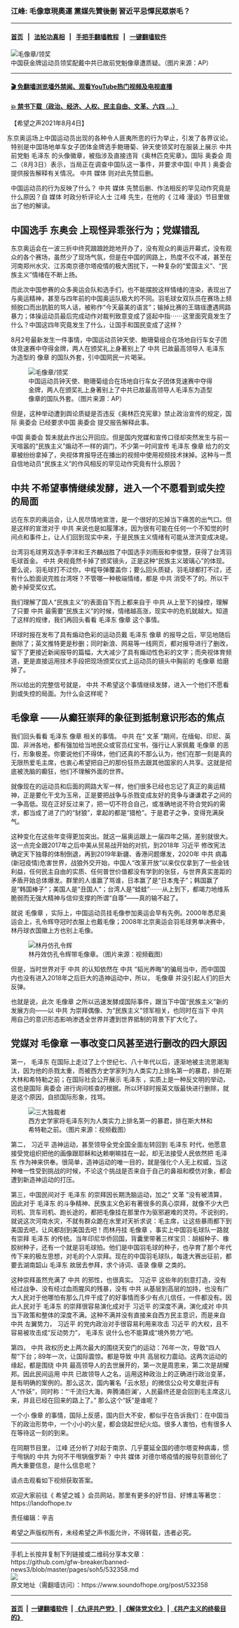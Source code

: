### 江峰: 毛像章現奧運 黨媒先贊後刪 習近平忌憚民眾崇毛？
------------------------

#### [首页](https://github.com/gfw-breaker/banned-news3/blob/master/README.md) &nbsp;&nbsp;|&nbsp;&nbsp; [法轮功真相](https://github.com/begood0513/basic/blob/master/README.md)  &nbsp;&nbsp;|&nbsp;&nbsp; [手把手翻墙教程](https://github.com/gfw-breaker/guides/wiki)  &nbsp;&nbsp;|&nbsp;&nbsp; [一键翻墙软件](https://github.com/gfw-breaker/nogfw/blob/master/README.md)  



<div><img alt="毛像章/领奖" src="https://img.soundofhope.org/2021-08/1628109412544.jpg"/>
<br/><figcaption class="caption">
 中国获金牌运动员领奖配戴中共已故前党魁像章遭质疑。（图片来源：AP）
</figcaption></div><hr/>

#### [ 🎬  免翻墙浏览墙外禁闻、观看YouTube热门视频及电视直播](https://github.com/gfw-breaker/HelloWorld)

#### [ 💥  禁书下载（政治、经济、人权、民主自由、文革、六四 ...）](https://github.com/gfw-breaker/books/blob/master/README.md)

<div><div class="Content__Wrapper sc-1bvya0-0 grZQxZ">
 <p class="meta-top">
  <span class="meta">
   【希望之声2021年8月4日】
  </span>
 </p>
 <p class="meta-top" style="text-align:justify;text-indent:-6.75pt">
  东京奥运场上中国运动员出现的各种令人匪夷所思的行为举止，引发了各界议论。特别是中国场地单车女子团体金牌选手鲍珊菊、钟天使领奖时在服装上展示
  <ok href="/term/1059">
   中共
  </ok>
  前党魁
  <ok href="/term/2613">
   毛泽东
  </ok>
  的头像徽章，被指涉及直接违背《奥林匹克宪章》。国际
  <ok href="/term/61196">
   奥委会
  </ok>
  周二（8月3日）表示，当局正在调查中国队这一事件，并要求中国(
  <ok href="/term/1059">
   中共
  </ok>
  )
  <ok href="/term/61196">
   奥委会
  </ok>
  提供报告解释有关情况。
  <ok href="/term/1059">
   中共
  </ok>
  <ok href="/term/4045">
   媒体
  </ok>
  则对此先赞后删。
 </p>
 <p>
  中国运动员的行为反映了什么？
  <ok href="/term/1059">
   中共
  </ok>
  <ok href="/term/4045">
   媒体
  </ok>
  先赞后删、作法相反的罕见动作究竟是什么原因？自
  <ok href="/term/4045">
   媒体
  </ok>
  时政分析评论人士
  <ok href="/term/3461">
   江峰
  </ok>
  先生，在他的《
  <ok href="/term/3461">
   江峰
  </ok>
  漫谈》节目里做出了他的解读。
 </p>
 <h2>
  中国选手
  <ok href="/term/252250">
   东奥会
  </ok>
  上现怪异乖张行为；党媒错乱
 </h2>
 <p>
  东京奥运会在一波三折中终究踉踉跄跄地开办了，没有观众的奥运开幕式，没有观众的各个赛场，虽然少了现场气氛，但是在中国的网路上，热度不仅不减，甚至在河南郑州水灾、江苏南京德尔塔疫情的极大困扰下，一种复杂的“爱国主义”、“民族主义”情绪在不断上扬。
 </p>
 <div class="AD_Embed__Wrap-sc-1xslmin-0 igMuqX module desktop">
  <div>
  </div>
 </div>
 <p>
  而此次中国参赛的众多奥运会队和选手们，也不能摆脱这样情绪的渲染，表现出了与奥运精神，甚至与四年前的中国奥运队极大的不同。羽毛球女双队员在赛场上频频脱口而出肮脏的骂人话，被称作“今天最美的语言”；输掉比赛的王璐瑶遭遇网路暴力；体操运动员最后完成动作对裁判致意变成了竖起中指⋯⋯这里面究竟发生了什么？中国这四年究竟发生了什么，让国手和国民变成了这样？
 </p>
 <p>
  8月2号最新发生一件事情，中国运动员钟天使、鲍珊菊组合在场地自行车女子团体竞速赛中夺得金牌，两人在颁奖礼上身著别上了
  <ok href="/term/1059">
   中共
  </ok>
  已故最高领导人
  <ok href="/term/2613">
   毛泽东
  </ok>
  为造型的
  <ok href="/term/586502">
   像章
  </ok>
  的国队外套，引中国网民一片喝采。
 </p>
 <figure class="OImage__StyledFigure-sc-1lfley0-0 hHSfVg">
  <img alt="毛像章/领奖" src="https://img.soundofhope.org/2021-08/1628109412544.jpg"/>
  <br/><figcaption>
   中国运动员钟天使、鲍珊菊组合在场地自行车女子团体竞速赛中夺得金牌，两人在颁奖礼上身著别上了中共已故最高领导人毛泽东为造型像章的国队外套。（图片来源：AP）
  </figcaption>
 </figure>
 <p>
  但是，这种举动遭到舆论质疑是否违反《奥林匹克宪章》禁止政治宣传的规定，国际
  <ok href="/term/61196">
   奥委会
  </ok>
  已经要求中国
  <ok href="/term/61196">
   奥委会
  </ok>
  提交报告解释此事。
 </p>
 <p>
  中国
  <ok href="/term/61196">
   奥委会
  </ok>
  暂未就此作出公开回应。但是国内党媒和宣传口径却突然发生与前一天喧嚣的“民族主义”煽动不一样的调门，不少第一时间宣传
  <ok href="/term/2613">
   毛泽东
  </ok>
  <ok href="/term/586502">
   像章
  </ok>
  给力的文章被纷纷拿掉了，央视体育报导还在播出的视频中使用视频技术抹掉。这种与一贯自信地动员“民族主义”的作风相反的罕见动作究竟有什么原因？
 </p>
 <h2>
  <ok href="/term/1059">
   中共
  </ok>
  不希望事情继续发酵，进入一个不愿看到或失控的局面
 </h2>
 <p>
  远在东京的奥运会，让人民尽情地宣泄，是一个很好的忘掉当下痛苦的出气口。但是这样的宣泄对于
  <ok href="/term/1059">
   中共
  </ok>
  来说也是如履薄冰，因为很有可能在任何一个不知觉的时间点和事件上，让人们回到现实中来，于是民族主义情绪有可能从泄洪变成决堤。
 </p>
 <p>
  台湾羽毛球男双选手李洋和王齐麟战胜了中国选手刘雨辰和李俊慧，获得了台湾羽毛球首金。
  <ok href="/term/1059">
   中共
  </ok>
  央视竟然卡掉了颁奖镜头，正是这种“民族主义玻璃心”的体现。要么说，羽毛球打不过你，中程导弹覆盖你；要么回头质疑，羽毛球都打不过，还有什么脸面说完胜台湾呀？不管哪一种极端情绪，都是
  <ok href="/term/1059">
   中共
  </ok>
  消受不了的。所以干脆卡掉受奖仪式。
 </p>
 <p>
  我们理解了国人“民族主义”的表面自下而上都来自于
  <ok href="/term/1059">
   中共
  </ok>
  从上至下的操控，理解了只要
  <ok href="/term/1059">
   中共
  </ok>
  最需要“民族主义”的时候，情绪越高涨，现实中的危机就越大。知道了这样的规律，我们再回头看看
  <ok href="/term/2613">
   毛泽东
  </ok>
  <ok href="/term/586502">
   像章
  </ok>
  这个事情。
 </p>
 <p>
  环球时报在发布了具有煽动色彩的运动员戴
  <ok href="/term/2613">
   毛泽东
  </ok>
  <ok href="/term/586502">
   像章
  </ok>
  的报导之后，罕见地随后删除了；英文推特更是秒删；同时新浪、网易等一线网页，都对报导进行了删改，留下了更接近新闻报导的篇幅，大大减少了具有煽动性色彩的文字；而央视体育频道，更是直接运用技术手段把现场颁奖仪式上运动员的镜头中胸前的
  <ok href="/term/586499">
   毛像章
  </ok>
  给磨掉了。
 </p>
 <p>
  所以给出的完整信号就是，
  <ok href="/term/1059">
   中共
  </ok>
  不希望这个事情继续发酵，进入一个他们不愿看到或失控的局面。为什么会这样呢？
 </p>
 <h2>
  <ok href="/term/586499">
   毛像章
  </ok>
  ——从癫狂崇拜的象征到抵制意识形态的焦点
 </h2>
 <p>
  我们回头看看
  <ok href="/term/2613">
   毛泽东
  </ok>
  <ok href="/term/586502">
   像章
  </ok>
  相关的事情。
  <ok href="/term/1059">
   中共
  </ok>
  在“
  <ok href="/term/3322">
   文革
  </ok>
  ”期间，在缅甸、印尼、英国、非洲各地，都有强加给当地民众或官员红宝书，强行让人家佩戴
  <ok href="/term/586499">
   毛像章
  </ok>
  的恶行，形象极差。你要说他们不得体，他们还真的不那么认为，他们在那一刻是真的无限热爱毛主席，也衷心希望把自己的那份狂热去跟其他国家的人共享。这就是彻底被洗脑的癫狂，他们不理解外面的世界。
 </p>
 <div class="AD_Embed__Wrap-sc-1xslmin-0 igMuqX module desktop">
  <div>
  </div>
 </div>
 <p>
  就像现在的运动员和后面的网路大军一样，他们很多已经也忘记了真正的奥运精神，正是要化干戈为玉帛，正是要把战争与杀戮变成友好的竞争与谦谦君子之间的一争高低。现在正好反过来了，把一切不符合自己，或准确地说不符合党妈的需求，都当成了进了门的“豺狼”，拿起的都是“猎枪”。于是君子之争，变得充满戾气。
 </p>
 <p>
  这种变化在这些年变得更加突出。就这一届奥运跟上一届四年之隔，差别就很大。这一点完全跟2017年之后中美从贸易战开始的对抗，到2018年
  <ok href="/term/1063">
   习近平
  </ok>
  修改宪法确定天下独尊的体制倒退，再到2019年新疆、香港问题爆发，2020年
  <ok href="/term/1059">
   中共
  </ok>
  病毒(新冠疫情)危害世界，战狼外交开始，中国人“改革开放”以来仅仅拿到了一些金钱利益，任何民主自由的实质、任何普世价值都没有学到的张狂，与世界真实差距的矛盾开始总体爆发。群里的人谁赢了骂谁，日本赢了是“日本鬼子”；韩国赢了是“韩国棒子”；美国人是“丑国人”；台湾人是“蛙蛙”⋯⋯从上到下，都竭力地维系脆弱而无强大精神与信仰支撑的所谓“自尊”——真的输不起了。
 </p>
 <p>
  就说
  <ok href="/term/586499">
   毛像章
  </ok>
  ，实际上，中国运动员挂毛像参加奥运会早有先例。2000年悉尼奥运会上，孔令辉夺冠时衣服上也戴毛像；2008年北京奥运会羽毛球男单决赛中，林丹球衣国徽上方也别上毛像。
 </p>
 <figure class="OImage__StyledFigure-sc-1lfley0-0 hHSfVg">
  <img alt="林丹仿孔令辉" src="https://img.soundofhope.org/2021-08/1628109618261.jpg"/>
  <br/><figcaption>
   林丹效仿孔令辉带毛像章。（图片来源：视频截图）
  </figcaption>
 </figure>
 <p>
  但是，当时世界对于
  <ok href="/term/1059">
   中共
  </ok>
  的认知依然在
  <ok href="/term/1059">
   中共
  </ok>
  “韬光养晦”的骗局当中，而中国国内也没有进入2018年之后巨大的造神运动中，所以，
  <ok href="/term/586499">
   毛像章
  </ok>
  并没引起人们的巨大反弹。
 </p>
 <p>
  也就是说，此次
  <ok href="/term/586499">
   毛像章
  </ok>
  之所以迅速发酵成国际事件，跟当下中国“民族主义”新的发展方向——以
  <ok href="/term/1059">
   中共
  </ok>
  为崇拜偶像、为“民族主义”领军相关，也同时在当下
  <ok href="/term/1059">
   中共
  </ok>
  用自己的意识形态影响渗透全世界并遭到世界抵制的背景下扩大化了。
 </p>
 <h2>
  党媒对
  <ok href="/term/586499">
   毛像章
  </ok>
  一事改变口风甚至进行删改的四大原因
 </h2>
 <p>
  第一，
  <ok href="/term/2613">
   毛泽东
  </ok>
  在国际上走过了上个世纪七、八十年代以后，逐渐地被主流思潮淘汰，因为他的杀戮太重，而被西方史学家列为人类实力上排名第一的暴君，排在斯大林和希特勒之前；在国际社会公开展示
  <ok href="/term/2613">
   毛泽东
  </ok>
  ，实质上是一种反文明的举动，这也是国际
  <ok href="/term/61196">
   奥委会
  </ok>
  进行询问核查的根据。所以环球时报英文版最快进行删除，就是这个原因，自损国际形象，找骂。
 </p>
 <figure class="OImage__StyledFigure-sc-1lfley0-0 hHSfVg">
  <img alt="三大独裁者" src="https://img.soundofhope.org/2021-08/1628109745156.jpg"/>
  <br/><figcaption>
   西方史学家将毛泽东列为人类实力上排名第一的暴君，排在斯大林和希特勒之前。（图片来源：视频截图）
  </figcaption>
 </figure>
 <p>
  第二，
  <ok href="/term/1063">
   习近平
  </ok>
  造神运动，甚至领导全党全国全面左转回到
  <ok href="/term/2613">
   毛泽东
  </ok>
  时代，他愿意接受党组织把他的画像跟耶稣和达赖喇嘛挂在一起，却无法接受人民依然把
  <ok href="/term/2613">
   毛泽东
  </ok>
  作为神来供奉。很简单，造神运动的唯一目的，就是强化个人无上权威，当这种唯一性受到挑战的时候，不论这个挑战是否来自于自己的鼻祖和模仿对象，都会遭到新造神运动的打压。
 </p>
 <div class="AD_Embed__Wrap-sc-1xslmin-0 igMuqX module desktop">
  <div>
  </div>
 </div>
 <p>
  第三，中国民间对于
  <ok href="/term/2613">
   毛泽东
  </ok>
  的崇拜因长期洗脑运动，加之“
  <ok href="/term/3322">
   文革
  </ok>
  ”没有被清算，因此对于
  <ok href="/term/2613">
   毛泽东
  </ok>
  的斗争精神、民族主义色彩有著很多的真心崇拜，就像不少大巴司机、货车司机、跑长途的，都把毛像挂在那里作为驱邪避难的灵符。不说别的，就说这次河南水灾，不就有群众跪在水里对天祈求说：毛主席，让这些暴雨都下到美国去吧，让风都刮到美国去吧！而林丹挂
  <ok href="/term/586499">
   毛像章
  </ok>
  ，事实上中国羽毛球队一路就有崇拜
  <ok href="/term/2613">
   毛泽东
  </ok>
  的传统。当年印尼华侨回国，背囊里带著三样宝贝：胡椒种子、橡胶树种子，还有一个就是羽毛球拍。他们是中国羽毛球的种子，也孕育了那个年代传下来的极左思想，对毛的个人崇拜。现在的中国羽毛球队，每逢大赛出征前，都要去湖南韶山
  <ok href="/term/2613">
   毛泽东
  </ok>
  故居去参拜，求个诗词、语录
  <ok href="/term/586502">
   像章
  </ok>
  之类的。
 </p>
 <p>
  这种崇拜虽然充满了
  <ok href="/term/1059">
   中共
  </ok>
  的邪性，也很真实。
  <ok href="/term/1063">
   习近平
  </ok>
  这些年的刻意打造，没有经过战争、没有经过血雨腥风的残暴，没有
  <ok href="/term/1059">
   中共
  </ok>
  从基层到高层的加持，也没有广大人民对于他哪怕有那么几件干成了的好事情而多少有点儿信任，一件都没有。因此人民对于
  <ok href="/term/2613">
   毛泽东
  </ok>
  的崇拜很容易演化成对于
  <ok href="/term/1063">
   习近平
  </ok>
  的深度不满，演化成对
  <ok href="/term/1059">
   中共
  </ok>
  当下政策和整体的深度不满。这种不满并没有直接来自西方民主意识，而是来自
  <ok href="/term/1059">
   中共
  </ok>
  左翼势力，
  <ok href="/term/1063">
   习近平
  </ok>
  的党内政治对手很容易利用来攻击
  <ok href="/term/1063">
   习近平
  </ok>
  的大权，且不容易被攻击成“反动势力”，
  <ok href="/term/2613">
   毛泽东
  </ok>
  说什么也不能算成“境外势力”吧。
 </p>
 <p>
  第四，
  <ok href="/term/1059">
   中共
  </ok>
  政权历史上两次最大的围绕天安门的运动：76年一次，导致“四人帮”下台；89年一次，让国际震惊。都是导致
  <ok href="/term/1059">
   中共
  </ok>
  高层权力震动。这两次运动的缘起，都是围绕
  <ok href="/term/1059">
   中共
  </ok>
  最高领导人的去世展开的，第一次是周恩来，第二次是胡耀邦。因此民间运用
  <ok href="/term/1059">
   中共
  </ok>
  已故领导人之名，运用这种政治上的正确进行政治变革，是有明确的案例的。那么这次，国内署名「云水怒」的微信公众号文章批评有人“作妖”，同时称：“‘千流归大海，奔腾涌巨澜’，人民最终还是会回到毛主席这儿来，并且已经在回来的路上了。” 那么这个“妖”是谁呢？
 </p>
 <p>
  一个小
  <ok href="/term/586502">
   像章
  </ok>
  的事情，国际上反感，国内巨大不安，都似乎在告诉我们：在中国当下的政治形势中，一个小小的火星，都会烧起世纪火焰。很多人害怕，也有很多人在等待这一刻的到来。
 </p>
 <p>
  在同期节目里，
  <ok href="/term/3461">
   江峰
  </ok>
  还分析了对起于南京、几乎蔓延全国的德尔塔变种病毒，惯于甩锅的
  <ok href="/term/1059">
   中共
  </ok>
  为何不干甩锅俄罗斯？
  <ok href="/term/1059">
   中共
  </ok>
  <ok href="/term/4045">
   媒体
  </ok>
  对德尔塔疫情的报导刻意弱化了两大重要信息，是什么信息呢？
 </p>
 <p>
  请点击观看如下视频获取答案。
 </p>
 <p>
  欢迎大家前往《
  <ok href="https://www.soundofhope.org/term/419401">
   希望之城
  </ok>
  》会员网站，那里有更多的好节目、好博主等著您：
  <ok href="https://landofhope.tv/jiangfeng">
   https://landofhope.tv
  </ok>
 </p>
 <div class="soh-embed">
  <div class="soh-embed-inner">
   <div class="iframely-youtube iframely-player iframely-embed">
    <div class="iframely-responsive">
    </div>
   </div>
  </div>
 </div>
 <p class="meta-btm">
  责任编辑：辛吉
 </p>
 <p class="meta-btm">
  希望之声版权所有，未经希望之声书面允许，不得转载，违者必究。
 </p>
</div>
</div>
<hr/>
手机上长按并复制下列链接或二维码分享本文章：<br/>
https://github.com/gfw-breaker/banned-news3/blob/master/pages/soh5/532358.md <br/>
<a href='https://github.com/gfw-breaker/banned-news3/blob/master/pages/soh5/532358.md'><img src='https://github.com/gfw-breaker/banned-news3/blob/master/pages/soh5/532358.md.png'/></a> <br/>
原文地址（需翻墙访问）：https://www.soundofhope.org/post/532358


------------------------
#### [首页](https://github.com/gfw-breaker/banned-news3/blob/master/README.md) &nbsp;|&nbsp; [一键翻墙软件](https://github.com/gfw-breaker/nogfw/blob/master/README.md) &nbsp;| [《九评共产党》](https://github.com/gfw-breaker/9ping.md/blob/master/README.md#九评之一评共产党是什么) | [《解体党文化》](https://github.com/gfw-breaker/jtdwh.md/blob/master/README.md) | [《共产主义的终极目的》](https://github.com/gfw-breaker/gczydzjmd.md/blob/master/README.md)


<img src='http://gfw-breaker.win/banned-news3/pages/soh5/532358.md' width='0px' height='0px'/>